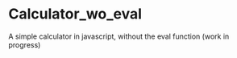# Calculator_wo_eval
A simple calculator in javascript, without the eval function (work in progress)
